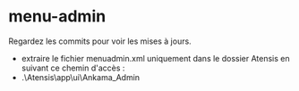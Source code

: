 # menu-admin

Regardez les commits pour voir les mises à jours.


* extraire le fichier menuadmin.xml uniquement dans le dossier Atensis en suivant ce chemin d'accès : 
* .\Atensis\app\ui\Ankama_Admin
